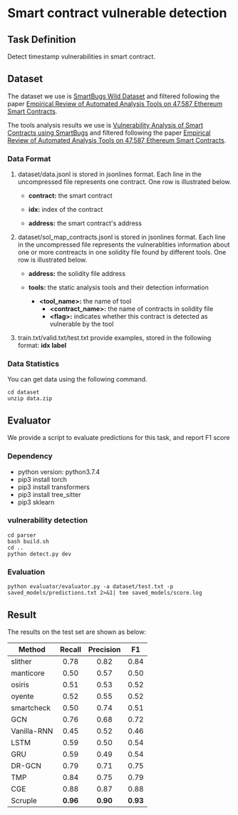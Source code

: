 # Smart contract vulnerable detection

## Task Definition

Detect timestamp vulnerabilities in smart contract.

## Dataset

The dataset we use is [SmartBugs Wild Dataset](https://github.com/smartbugs/smartbugs-wild/tree/master/contracts) and filtered following the paper [Empirical Review of Automated Analysis Tools on 47,587 Ethereum Smart Contracts](https://arxiv.org/abs/1910.10601).

The tools analysis results we use is [Vulnerability Analysis of Smart Contracts using SmartBugs](https://github.com/smartbugs/smartbugs-results) and filtered following the paper [Empirical Review of Automated Analysis Tools on 47,587 Ethereum Smart Contracts](https://arxiv.org/abs/1910.10601).

### Data Format

1. dataset/data.jsonl is stored in jsonlines format. Each line in the uncompressed file represents one contract.  One row is illustrated below.

   - **contract:** the smart contract

   - **idx:** index of the contract
  
   - **address:** the smart contract's address
  
2. dataset/sol_map_contracts.jsonl is stored in jsonlines format. Each line in the uncompressed file represents the vulnerablities information about one or more contreacts in one solidity file found by different tools.  One row is illustrated below.

   - **address:** the solidity file address
  
   - **tools:** the static analysis tools and their detection information 
     - **<tool_name>:** the name of tool
       - **<contract_name>:** the name of contracts in solidity file
       - **<flag\>:** indicates whether this contract is detected as vulnerable by the tool 
  
 

3. train.txt/valid.txt/test.txt provide examples, stored in the following format:    **idx	label**

### Data Statistics

You can get data using the following command.

```
cd dataset
unzip data.zip
```

## Evaluator

We provide a script to evaluate predictions for this task, and report F1 score

### Dependency

- python version: python3.7.4
- pip3 install torch
- pip3 install transformers
- pip3 install tree_sitter
- pip3 sklearn


### vulnerability detection

```shell
cd parser
bash build.sh
cd ..
python detect.py dev
```

### Evaluation

```shell
python evaluator/evaluator.py -a dataset/test.txt -p saved_models/predictions.txt 2>&1| tee saved_models/score.log
```

## Result

The results on the test set are shown as below:

| Method        |  Recall   | Precision |    F1     | 
| ------------- | :-------: | :-------: | :-------: | 
| slither       |   0.78    |   0.82    |   0.84    | 
| manticore     |   0.50    |   0.57    |   0.50    |  
| osiris        |   0.51    |   0.53    |   0.52    |  
| oyente        |   0.52    |   0.55    |   0.52    |  
| smartcheck    |   0.50    |   0.74    |   0.51    |
| GCN           |   0.76    |   0.68    |   0.72    | 
| Vanilla-RNN   |   0.45    |   0.52    |   0.46    |  
| LSTM          |   0.59    |   0.50    |   0.54    |  
| GRU           |   0.59    |   0.49    |   0.54    |  
| DR-GCN        |   0.79    |   0.71    |   0.75    |
| TMP           |   0.84    |   0.75    |   0.79    |  
| CGE           |   0.88    |   0.87    |   0.88    |  
| Scruple       | **0.96**  | **0.90**  | **0.93**  | 
